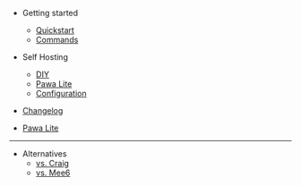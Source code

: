 - Getting started
  - [Quickstart](quickstart.md)
  - [Commands](commands.md)

- Self Hosting
  - [DIY](self-hosting.md)
  - [Pawa Lite](pawalite.md)
  - [Configuration](configuration.md)

- [Changelog](changelog.md)
- [Pawa Lite](https://lite.pawa.im)
---
- Alternatives
  - [vs. Craig](craig.md)
  - [vs. Mee6](mee6.md)
